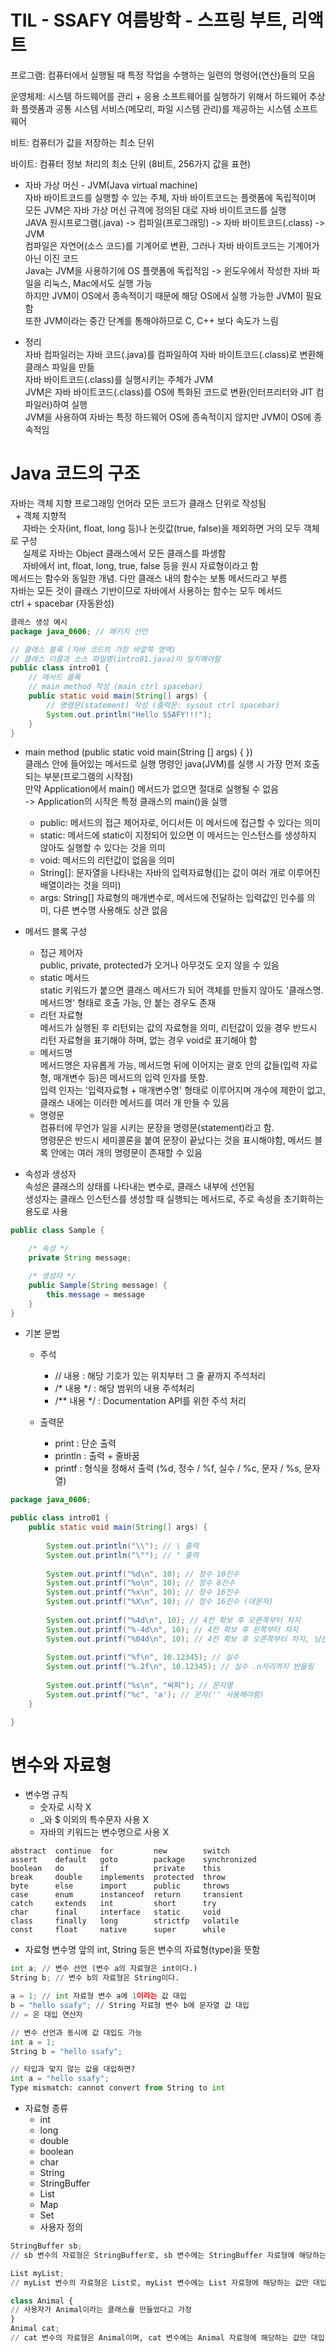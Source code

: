 # TIL - SSAFY 여름방학 - 스프링 부트, 리액트

프로그램: 컴퓨터에서 실행될 때 특정 작업을 수행하는 일련의 명령어(연산)들의 모음

운영체제: 시스템 하드웨어를 관리 + 응용 소프트웨어를 실행하기 위해서 하드웨어 추상화 플랫폼과 공통 시스템 서비스(메모리, 파일 시스템 관리)를 제공하는 시스템 소프트웨어

비트: 컴퓨터가 값을 저장하는 최소 단위

바이트: 컴퓨터 정보 처리의 최소 단위 (8비트, 256가지 값을 표현)

- 자바 가상 머신 - JVM(Java virtual machine)  
자바 바이트코드를 실행할 수 있는 주체, 자바 바이트코드는 플랫폼에 독립적이며 모든 JVM은 자바 가상 머신 규격에 정의된 대로 자바 바이트코드를 실행  
JAVA 원시프로그램(.java) -> 컴파일(프로그래밍) -> 자바 바이트코드(.class) -> JVM  
컴파일은 자연어(소스 코드)를 기계어로 변환, 그러나 자바 바이트코드는 기계어가 아닌 이진 코드  
Java는 JVM을 사용하기에 OS 플랫폼에 독립적임 -> 윈도우에서 작성한 자바 파일을 리눅스, Mac에서도 실행 가능  
하지만 JVM이 OS에서 종속적이기 때문에 해당 OS에서 실행 가능한 JVM이 필요함  
또한 JVM이라는 중간 단계를 통해야하므로 C, C++ 보다 속도가 느림

- 정리  
자바 컴파일러는 자바 코드(.java)를 컴파일하여 자바 바이트코드(.class)로 변환해 클래스 파일을 만듦  
자바 바이트코드(.class)를 실행시키는 주체가 JVM  
JVM은 자바 바이트코드(.class)를 OS에 특화된 코드로 변환(인터프리터와 JIT 컴파일러)하여 실행  
JVM을 사용하여 자바는 특정 하드웨어 OS에 종속적이지 않지만 JVM이 OS에 종속적임  


# Java 코드의 구조
자바는 객체 지향 프로그래밍 언어라 모든 코드가 클래스 단위로 작성됨  
&nbsp; + 객체 지향적   
&nbsp;&nbsp;&nbsp;&nbsp; 자바는 숫자(int, float, long 등)나 논릿값(true, false)을 제외하면 거의 모두 객체로 구성   
&nbsp;&nbsp;&nbsp;&nbsp; 실제로 자바는 Object 클래스에서 모든 클래스를 파생함   
&nbsp;&nbsp;&nbsp;&nbsp; 자바에서 int, float, long, true, false 등을 원시 자료형이라고 함   
메서드는 함수와 동일한 개념. 다만 클래스 내의 함수는 보통 메서드라고 부름  
자바는 모든 것이 클래스 기반이므로 자바에서 사용하는 함수는 모두 메서드  
ctrl + spacebar (자동완성)  

```Java
클래스 생성 예시  
package java_0606; // 패키지 선언  

// 클래스 블록 (자바 코드의 가장 바깥쪽 영역)
// 클래스 이름과 소스 파일명(intro01.java)이 일치해야함  
public class intro01 {
    // 메서드 블록
    // main method 작성 (main ctrl spacebar)  
    public static void main(String[] args) {
        // 명령문(statement) 작성 (출력문: sysout ctrl spacebar)
        System.out.println("Hello SSAFY!!!");
    }
}
```

- main method (public static void main(String [] args) { })  
클래스 안에 들어있는 메서드로 실행 명령인 java(JVM)를 실행 시 가장 먼저 호출 되는 부분(프로그램의 시작점)  
만약 Application에서 main() 메서드가 없으면 절대로 실행될 수 없음  
-> Application의 시작은 특정 클래스의 main()을 실행
  
  - public: 메서드의 접근 제어자로, 어디서든 이 메서드에 접근할 수 있다는 의미
  - static: 메서드에 static이 지정되어 있으면 이 메서드는 인스턴스를 생성하지 않아도 실행할 수 있다는 것을 의미
  - void: 메서드의 리턴값이 없음을 의미
  - String[]: 문자열을 나타내는 자바의 입력자료형([]는 값이 여러 개로 이루어진 배열이라는 것을 의미)
  - args: String[] 자료형의 매개변수로, 메서드에 전달하는 입력값인 인수를 의미, 다른 변수명 사용해도 상관 없음

- 메서드 블록 구성
  - 접근 제어자   
    public, private, protected가 오거나 아무것도 오지 않을 수 있음
  - static 메서드   
    static 키워드가 붙으면 클래스 메서드가 되어 객체를 만들지 않아도 '클래스명.메서드명' 형태로 호출 가능, 안 붙는 경우도 존재
  - 리턴 자료형   
    메서드가 실행된 후 리턴되는 값의 자료형을 의미, 리턴값이 있을 경우 반드시 리턴 자료형을 표기해야 하며, 없는 경우 void로 표기해야 함
  - 메서드명   
    메서드명은 자유롭게 가능, 메서드명 뒤에 이어지는 괄호 안의 값들(입력 자료형, 매개변수 등)은 메서드의 입력 인자를 뜻함.   
    입력 인자는 '입력자료형 + 매개변수명' 형태로 이루어지며 개수에 제한이 없고, 클래스 내에는 이러한 메서드를 여러 개 만들 수 있음
  - 명령문   
    컴퓨터에 무언가 일을 시키는 문장을 명령문(statement)라고 함.   
    명령문은 반드시 세미콜론을 붙여 문장이 끝났다는 것을 표시해야함, 메서드 블록 안에는 여러 개의 명령문이 존재할 수 있음

- 속성과 생성자   
  속성은 클래스의 상태를 나타내는 변수로, 클래스 내부에 선언됨   
  생성자는 클래스 인스턴스를 생성할 때 실행되는 메서드로, 주로 속성을 초기화하는 용도로 사용
```Java
public class Sample {

    /* 속성 */
    private String message;

    /* 생성자 */
    public Sample(String message) {
        this.message = message
    }
}
```

- 기본 문법
  - 주석
    - // 내용 : 해당 기호가 있는 위치부터 그 줄 끝까지 주석처리
    - /* 내용 */ : 해당 범위의 내용 주석처리
    - /** 내용 */ : Documentation API를 위한 주석 처리

  - 출력문
    - print : 단순 출력
    - println : 출력 + 줄바꿈
    - printf : 형식을 정해서 출력 (%d, 정수 / %f, 실수 / %c, 문자 / %s, 문자열)
```Java
package java_0606;

public class intro01 {
	public static void main(String[] args) {
		
		System.out.println("\\"); // \ 출력
		System.out.println("\""); // " 출력
		
		System.out.printf("%d\n", 10); // 정수 10진수
		System.out.printf("%o\n", 10); // 정수 8진수
		System.out.printf("%x\n", 10); // 정수 16진수
		System.out.printf("%X\n", 10); // 정수 16진수 (대문자)
		
		System.out.printf("%4d\n", 10); // 4칸 확보 후 오른쪽부터 차지
		System.out.printf("%-4d\n", 10); // 4칸 확보 후 왼쪽부터 차지
		System.out.printf("%04d\n", 10); // 4칸 확보 후 오른쪽부터 차지, 남는 부분은 0으로 채움
		
		System.out.printf("%f\n", 10.12345); // 실수
		System.out.printf("%.2f\n", 10.12345); // 실수 .n자리까지 반올림
		
		System.out.printf("%s\n", "싸피"); // 문자열
		System.out.printf("%c", 'a'); // 문자('' 사용해야함)
	}

}
  ```

# 변수와 자료형
- 변수명 규칙
  - 숫자로 시작 X
  - _와 $ 이외의 특수문자 사용 X
  - 자바의 키워드는 변수명으로 사용 X
```
abstract  continue  for         new        switch
assert    default   goto        package    synchronized
boolean   do        if          private    this
break     double    implements  protected  throw
byte      else      import      public     throws
case      enum      instanceof  return     transient
catch     extends   int         short      try
char      final     interface   static     void
class     finally   long        strictfp   volatile
const     float     native      super      while

```
- 자료형
  변수명 앞의 int, String 등은 변수의 자료형(type)을 뜻함

```Python
int a; // 변수 선언 (변수 a의 자료형은 int이다.)
String b; // 변수 b의 자료형은 String이다.

a = 1; // int 자료형 변수 a에 1이라는 값 대입
b = "hello ssafy"; // String 자료형 변수 b에 문자열 값 대입
// = 은 대입 연산자

// 변수 선언과 동시에 값 대입도 가능
int a = 1; 
String b = "hello ssafy";

// 타입과 맞지 않는 값을 대입하면?
int a = "hello ssafy";
Type mismatch: cannot convert from String to int
```
- 자료형 종류
  - int
  - long
  - double
  - boolean
  - char
  - String
  - StringBuffer
  - List
  - Map
  - Set
  - 사용자 정의
```Python
StringBuffer sb;
// sb 변수의 자료형은 StringBuffer로, sb 변수에는 StringBuffer 자료형에 해당하는 값만 대입 가능

List myList;
// myList 변수의 자료형은 List로, myList 변수에는 List 자료형에 해당하는 값만 대입 가능

class Animal {
// 사용자가 Animal이라는 클래스를 만들었다고 가정
}
Animal cat;
// cat 변수의 자료형은 Animal이며, cat 변수에는 Animal 자료형에 해당하는 값만 대입 가능
```
